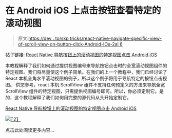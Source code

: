 # 在 Android iOS 上点击按钮查看特定的滚动视图

> 原文:[https://dev . to/skp tricks/react-native-navigate-specific-view-of-scroll-view-on-button-click-Android-IOs-2al 6](https://dev.to/skptricks/react-native-navigate-specific-view-of-scrollview-on-button-click-android-ios-2al6)

帖子链接: [React Native 导航按钮上的滚动视图的特定视图点击 Android iOS](https://www.skptricks.com/2019/05/react-native-navigate-specific-view-of-scrollview-on-button-click.html)

本教程解释了我们如何通过提供视图编号来导航按钮点击时的全宽滚动视图组件的特定视图。我们将尽量使这个例子简单。在我们的上一个教程中，我们已经讨论了 React 本机全角水平滚动视图的例子，所以这个例子将用于导航特定的按钮点击视图。
供您参考，react 本机 ScrollView 组件不支持任何预定义的方法来导航全宽 ScrollView 组件的特定视图，只需提供视图编号即可。所以，你必须定制它。是的，这个教程解释了我们如何用完整的源代码从头开始定制它。

[React Native 导航按钮上的滚动视图的特定视图点击 Android iOS](https://www.skptricks.com/2019/05/react-native-navigate-specific-view-of-scrollview-on-button-click.html)

[![](../Images/b79577ed3557639c35b96f8bf4609ea1.png)T2】](https://res.cloudinary.com/practicaldev/image/fetch/s--w_HcOomW--/c_limit%2Cf_auto%2Cfl_progressive%2Cq_auto%2Cw_880/https://4.bp.blogspot.com/-74BkTC8aUQY/XOLWsLr_LAI/AAAAAAAAC04/gralzIlpyoUUGAeJidGxRkP2AzCt4HwtwCLcBGAs/s400/react-native-navigate-specific-view-of-scrollview-on-button-click.jpg)

点击此处阅读更多内容...